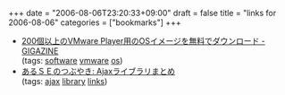 +++
date = "2006-08-06T23:20:33+09:00"
draft = false
title = "links for 2006-08-06"
categories = ["bookmarks"]
+++

<ul>
	<li>
		<div><a href="http://gigazine.net/index.php?/news/comments/20060806_vmware_img/">200個以上のVMware Player用のOSイメージを無料でダウンロード - GIGAZINE</a></div>
		<div>(tags: <a href="http://del.icio.us/nobu666/software">software</a> <a href="http://del.icio.us/nobu666/vmware">vmware</a> <a href="http://del.icio.us/nobu666/os">os</a>)</div>
	</li>
	<li>
		<div><a href="http://fnya.cocolog-nifty.com/blog/2006/08/ajax_76d4.html">あるＳＥのつぶやき: Ajaxライブラリまとめ</a></div>
		<div>(tags: <a href="http://del.icio.us/nobu666/ajax">ajax</a> <a href="http://del.icio.us/nobu666/library">library</a> <a href="http://del.icio.us/nobu666/links">links</a>)</div>
	</li>
</ul>
